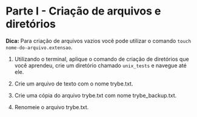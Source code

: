 # Parte I - Criação de arquivos e diretórios

**Dica:** Para criação de arquivos vazios você pode utilizar o comando `touch nome-do-arquivo.extensao`.

1. Utilizando o terminal, aplique o comando de criação de diretórios que você aprendeu, crie um diretório chamado `unix_tests` e navegue até ele.

2. Crie um arquivo de texto com o nome trybe.txt.

3. Crie uma cópia do arquivo trybe.txt com nome trybe_backup.txt.

4. Renomeie o arquivo trybe.txt.
